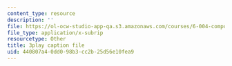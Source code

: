 ```yaml
---
content_type: resource
description: ''
file: https://ol-ocw-studio-app-qa.s3.amazonaws.com/courses/6-004-computation-structures-spring-2017/440807a40dd098b3cc2b25d56e10fea9_q38KAGAKORk.srt
file_type: application/x-subrip
resourcetype: Other
title: 3play caption file
uid: 440807a4-0dd0-98b3-cc2b-25d56e10fea9
---
```

